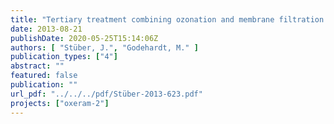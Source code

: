 ```yaml
---
title: "Tertiary treatment combining ozonation and membrane filtration – Pilot scale investigations"
date: 2013-08-21
publishDate: 2020-05-25T15:14:06Z
authors: [ "Stüber, J.", "Godehardt, M." ]
publication_types: ["4"]
abstract: ""
featured: false
publication: ""
url_pdf: "../../../pdf/Stüber-2013-623.pdf"
projects: ["oxeram-2"]
---
```


